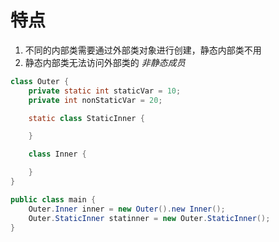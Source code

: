 # 特点
1. 不同的内部类需要通过外部类对象进行创建，静态内部类不用
2. 静态内部类无法访问外部类的 *非静态成员*
```java
class Outer {
    private static int staticVar = 10;
    private int nonStaticVar = 20;

    static class StaticInner {

    }

    class Inner {

    }
}

public class main {
    Outer.Inner inner = new Outer().new Inner();
    Outer.StaticInner statinner = new Outer.StaticInner();
}
```
